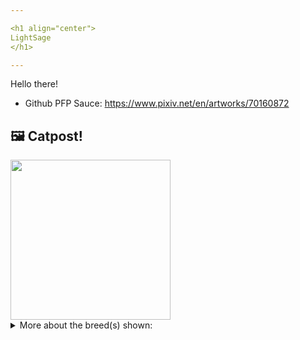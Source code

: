 ```yaml
---

<h1 align="center">
LightSage
</h1>

---
```


Hello there!


- Github PFP Sauce: https://www.pixiv.net/en/artworks/70160872


## 🖼️ Catpost!

<sub>
    <img src="https://cdn2.thecatapi.com/images/D2J3R7sUq.jpg" height="256">
</sub>


<details>
<summary>More about the breed(s) shown:</summary>

Breed: Munchkin

Description: The Munchkin is an outgoing cat who enjoys being handled. She has lots of energy and is faster and more agile than she looks. The shortness of their legs does not seem to interfere with their running and leaping abilities.

Links:
<ul>
  <li>CFA None available</li>
  <li>Wikipedia https://en.wikipedia.org/wiki/Munchkin_(cat)</li>
</ul> 

</details>

